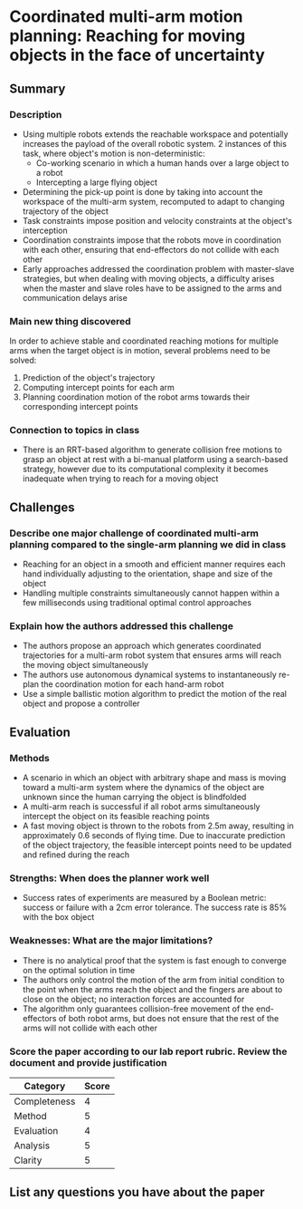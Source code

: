 # Coordinated multi-arm motion planning: Reaching for moving objects in the face of uncertainty

## Summary

### Description

- Using multiple robots extends the reachable workspace and potentially increases the payload of the overall robotic system. 2 instances of this task, where object's motion is non-deterministic:
  - Co-working scenario in which a human hands over a large object to a robot
  - Intercepting a large flying object
- Determining the pick-up point is done by taking into account the workspace of the multi-arm system, recomputed to adapt to changing trajectory of the object
- Task constraints impose position and velocity constraints at the object's interception
- Coordination constraints impose that the robots move in coordination with each other, ensuring that end-effectors do not collide with each other
- Early approaches addressed the coordination problem with master-slave strategies, but when dealing with moving objects, a difficulty arises when the master and slave roles have to be assigned to the arms and communication delays arise

### Main new thing discovered

In order to achieve stable and coordinated reaching motions for multiple arms when the target object is in motion, several problems need to be solved:
  
1. Prediction of the object's trajectory
1. Computing intercept points for each arm
1. Planning coordination motion of the robot arms towards their corresponding intercept points

### Connection to topics in class

- There is an RRT-based algorithm to generate collision free motions to grasp an object at rest with a bi-manual platform using a search-based strategy, however due to its computational complexity it becomes inadequate when trying to reach for a moving object

## Challenges

### Describe one major challenge of coordinated multi-arm planning compared to the single-arm planning we did in class

- Reaching for an object in a smooth and efficient manner requires each hand individually adjusting to the orientation, shape and size of the object
- Handling multiple constraints simultaneously cannot happen within a few milliseconds using traditional optimal control approaches

### Explain how the authors addressed this challenge

- The authors propose an approach which generates coordinated trajectories for a multi-arm robot system that ensures arms will reach the moving object simultaneously
- The authors use autonomous dynamical systems to instantaneously re-plan the coordination motion for each hand-arm robot
- Use a simple ballistic motion algorithm to predict the motion of the real object and propose a controller

## Evaluation

### Methods

- A scenario in which an object with arbitrary shape and mass is moving toward a multi-arm system where the dynamics of the object are unknown since the human carrying the object is blindfolded
- A multi-arm reach is successful if all robot arms simultaneously intercept the object on its feasible reaching points
- A fast moving object is thrown to the robots from 2.5m away, resulting in approximately 0.6 seconds of flying time. Due to inaccurate prediction of the object trajectory, the feasible intercept points need to be updated and refined during the reach

### Strengths: When does the planner work well

- Success rates of experiments are measured by a Boolean metric: success or failure with a 2cm error tolerance. The success rate is 85% with the box object

### Weaknesses: What are the major limitations?

- There is no analytical proof that the system is fast enough to converge on the optimal solution in time
- The authors only control the motion of the arm from initial condition to the point when the arms reach the object and the fingers are about to close on the object; no interaction forces are accounted for
- The algorithm only guarantees collision-free movement of the end-effectors of both robot arms, but does not ensure that the rest of the arms will not collide with each other

### Score the paper according to our lab report rubric. Review the document and provide justification

| Category      | Score |
|------------   |-------|
| Completeness  | 4     |
| Method        | 5     |
| Evaluation    | 4     |
| Analysis      | 5     |
| Clarity       | 5     |

## List any questions you have about the paper
